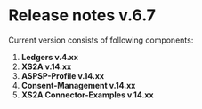 # Release notes v.6.7

Current version consists of following components:

1. **Ledgers v.4.xx**
2. **XS2A v.14.xx**
3. **ASPSP-Profile v.14.xx**
4. **Consent-Management v.14.xx**
5. **XS2A Connector-Examples v.14.xx**
